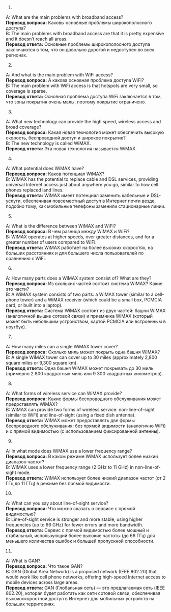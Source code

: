 1.  
A: What are the main problems with broadband access?  
**Перевод вопроса:** Каковы основные проблемы широкополосного доступа?  
B: The main problems with broadband access are that it is pretty expensive and it doesn’t reach all areas.  
**Перевод ответа:** Основные проблемы широкополосного доступа заключаются в том, что он довольно дорогой и недоступен во всех регионах.  

2.  
A: And what is the main problem with WiFi access?  
**Перевод вопроса:** А какова основная проблема доступа WiFi?  
B: The main problem with WiFi access is that hotspots are very small, so coverage is sparse.  
**Перевод ответа:** Основная проблема доступа WiFi заключается в том, что зоны покрытия очень малы, поэтому покрытие ограничено.  

3.  
A: What new technology can provide the high speed, wireless access and broad coverage?  
**Перевод вопроса:** Какая новая технология может обеспечить высокую скорость, беспроводной доступ и широкое покрытие?  
B: The new technology is called WiMAX.  
**Перевод ответа:** Эта новая технология называется WiMAX.  

4.  
A: What potential does WiMAX have?  
**Перевод вопроса:** Каков потенциал WiMAX?  
B: WiMAX has the potential to replace cable and DSL services, providing universal Internet access just about anywhere you go, similar to how cell phones replaced land lines.  
**Перевод ответа:** WiMAX имеет потенциал заменить кабельные и DSL-услуги, обеспечивая повсеместный доступ в Интернет почти везде, подобно тому, как мобильные телефоны заменили стационарные линии.  

5.  
A: What is the difference between WiMAX and WiFi?  
**Перевод вопроса:** В чем разница между WiMAX и WiFi?  
B: WiMAX operates at higher speeds, over greater distances, and for a greater number of users compared to WiFi.  
**Перевод ответа:** WiMAX работает на более высоких скоростях, на больших расстояниях и для большего числа пользователей по сравнению с WiFi.  

6.  
A: How many parts does a WiMAX system consist of? What are they?  
**Перевод вопроса:** Из скольких частей состоит система WiMAX? Какие это части?  
B: A WiMAX system consists of two parts: a WiMAX tower (similar to a cell-phone tower) and a WiMAX receiver (which could be a small box, PCMCIA card, or built into a laptop).  
**Перевод ответа:** Система WiMAX состоит из двух частей: башни WiMAX (аналогичной вышке сотовой связи) и приемника WiMAX (который может быть небольшим устройством, картой PCMCIA или встроенным в ноутбук).  

7.  
A: How many miles can a single WiMAX tower cover?  
**Перевод вопроса:** Сколько миль может покрыть одна башня WiMAX?  
B: A single WiMAX tower can cover up to 30 miles (approximately 2,800 square miles or 9,300 square km).  
**Перевод ответа:** Одна башня WiMAX может покрывать до 30 миль (примерно 2 800 квадратных миль или 9 300 квадратных километров).  

8.  
A: What forms of wireless service can WiMAX provide?  
**Перевод вопроса:** Какие формы беспроводного обслуживания может предоставлять WiMAX?  
B: WiMAX can provide two forms of wireless service: non-line-of-sight (similar to WiFi) and line-of-sight (using a fixed dish antenna).  
**Перевод ответа:** WiMAX может предоставлять две формы беспроводного обслуживания: без прямой видимости (аналогично WiFi) и с прямой видимостью (с использованием фиксированной антенны).  

9.  
A: In what mode does WiMAX use a lower frequency range?  
**Перевод вопроса:** В каком режиме WiMAX использует более низкий диапазон частот?  
B: WiMAX uses a lower frequency range (2 GHz to 11 GHz) in non-line-of-sight mode.  
**Перевод ответа:** WiMAX использует более низкий диапазон частот (от 2 ГГц до 11 ГГц) в режиме без прямой видимости.  

10.  
A: What can you say about line-of-sight service?  
**Перевод вопроса:** Что можно сказать о сервисе с прямой видимостью?  
B: Line-of-sight service is stronger and more stable, using higher frequencies (up to 66 GHz) for fewer errors and more bandwidth.  
**Перевод ответа:** Сервис с прямой видимостью более мощный и стабильный, использующий более высокие частоты (до 66 ГГц) для меньшего количества ошибок и большей пропускной способности.  

11.  
A: What is GAN?  
**Перевод вопроса:** Что такое GAN?  
B: GAN (Global Area Network) is a proposed network (IEEE 802.20) that would work like cell phone networks, offering high-speed Internet access to mobile devices across large areas.  
**Перевод ответа:** GAN (Глобальная сеть) — это предлагаемая сеть (IEEE 802.20), которая будет работать как сети сотовой связи, обеспечивая высокоскоростной доступ в Интернет для мобильных устройств на больших территориях.